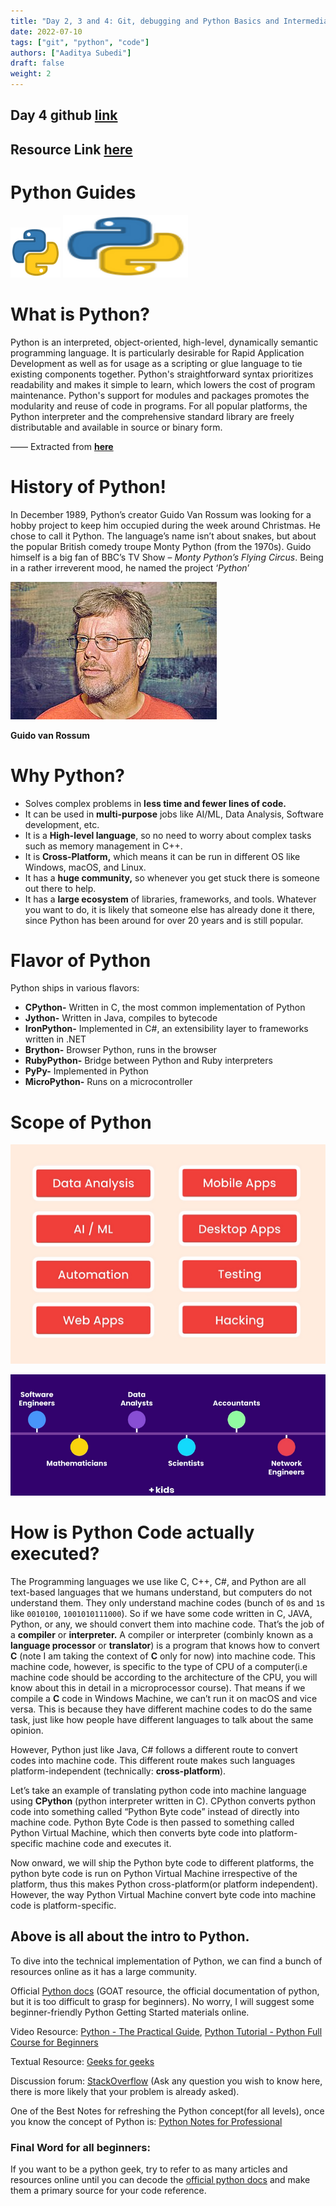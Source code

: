 ```yaml
---
title: "Day 2, 3 and 4: Git, debugging and Python Basics and Intermediate"
date: 2022-07-10
tags: ["git", "python", "code"]
authors: ["Aaditya Subedi"]
draft: false
weight: 2
---
```


## Day 4 github [**link**](https://github.com/aayushprime/python-sf23)

## Resource Link [**here**](https://drive.google.com/drive/folders/1FUed1LDZk41Cpot32-GhbDDzBSbDTURI?usp=sharing)

# Python Guides

![Untitled](/attachments/Pythonlogo.png)
<img src="/attachments/Pythonlogo.png" width="200" height="100">

# What is Python?

Python is an interpreted, object-oriented, high-level, dynamically semantic programming language. It is particularly desirable for Rapid Application Development as well as for usage as a scripting or glue language to tie existing components together. Python's straightforward syntax prioritizes readability and makes it simple to learn, which lowers the cost of program maintenance. Python's support for modules and packages promotes the modularity and reuse of code in programs. For all popular platforms, the Python interpreter and the comprehensive standard library are freely distributable and available in source or binary form.

—— Extracted from [**here**](https://www.python.org/doc/essays/blurb/)

# History of Python!

In December 1989, Python’s creator Guido Van Rossum was looking for a hobby project to keep him occupied during the week around Christmas. He chose to call it Python. The language’s name isn’t about snakes, but about the popular British comedy troupe Monty Python (from the 1970s). Guido himself is a big fan of BBC’s TV Show – _Monty Python’s Flying Circus_. Being in a rather irreverent mood, he named the project ‘_Python_’

![**Guido van Rossum**](/attachments/guidovanrossum.png)

**Guido van Rossum**

# Why Python?

- Solves complex problems in **less time and fewer lines of code.**
- It can be used in **multi-purpose** jobs like AI/ML, Data Analysis, Software development, etc.
- It is a **High-level language**, so no need to worry about complex tasks such as memory management in C++.
- It is **Cross-Platform,** which means it can be run in different OS like Windows, macOS, and Linux.
- It has a **huge community,** so whenever you get stuck there is someone out there to help.
- It has a **large ecosystem** of libraries, frameworks, and tools. Whatever you want to do, it is likely that someone else has already done it there, since Python has been around for over 20 years and is still popular.

# Flavor of Python

Python ships in various flavors:

- **CPython-** Written in C, the most common implementation of Python
- **Jython-** Written in Java, compiles to bytecode
- **IronPython-** Implemented in C#, an extensibility layer to frameworks written in .NET
- **Brython-** Browser Python, runs in the browser
- **RubyPython-** Bridge between Python and Ruby interpreters
- **PyPy-** Implemented in Python
- **MicroPython-** Runs on a microcontroller

# Scope of Python

![Untitled](/attachments/scope_50.png)

![Untitled](/attachments/scope2_50.png)

# How is Python Code actually executed?

The Programming languages we use like C, C++, C#, and Python are all text-based languages that we humans understand, but computers do not understand them. They only understand machine codes (bunch of `0`s and `1`s like `0010100`, `1001010111000`). So if we have some code written in C, JAVA, Python, or any, we should convert them into machine code. That’s the job of a **compiler** or **interpreter.** A compiler or interpreter (combinly known as a **language processor** or **translator**) is a program that knows how to convert **C** (note I am taking the context of **C** only for now) into machine code. This machine code, however, is specific to the type of CPU of a computer(i.e machine code should be according to the architecture of the CPU, you will know about this in detail in a microprocessor course). That means if we compile a **C** code in Windows Machine, we can’t run it on macOS and vice versa. This is because they have different machine codes to do the same task, just like how people have different languages to talk about the same opinion.

However, Python just like Java, C# follows a different route to convert codes into machine code. This different route makes such languages platform-independent (technically: **cross-platform**).

Let’s take an example of translating python code into machine language using **CPython** (python interpreter written in C). CPython converts python code into something called “Python Byte code” instead of directly into machine code. Python Byte Code is then passed to something called Python Virtual Machine, which then converts byte code into platform-specific machine code and executes it.

Now onward, we will ship the Python byte code to different platforms, the python byte code is run on Python Virtual Machine irrespective of the platform, thus this makes Python cross-platform(or platform independent). However, the way Python Virtual Machine convert byte code into machine code is platform-specific.

## Above is all about the intro to Python.

To dive into the technical implementation of Python, we can find a bunch of resources online as it has a large community.

Official [Python docs](https://docs.python.org/3/) (GOAT resource, the official documentation of python, but it is too difficult to grasp for beginners).
No worry, I will suggest some beginner-friendly Python Getting Started materials online.

Video Resource: [Python - The Practical Guide](https://www.udemy.com/course/learn-python-by-building-a-blockchain-cryptocurrency/),
[Python Tutorial - Python Full Course for Beginners](https://www.youtube.com/watch?v=_uQrJ0TkZlc&t=2256s)

Textual Resource: [Geeks for geeks](https://www.geeksforgeeks.org/python-programming-language/)

Discussion forum: [StackOverflow](https://stackoverflow.com/) (Ask any question you wish to know here, there is more likely that your problem is already asked).

One of the Best Notes for refreshing the Python concept(for all levels), once you know the concept of Python is: [Python Notes for Professional](https://books.goalkicker.com/PythonBook/)

### Final Word for all beginners:

If you want to be a python geek, try to refer to as many articles and resources online until you can decode the [official python docs](https://docs.python.org/3/) and make them a primary source for your code reference.
